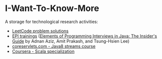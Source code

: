 # I-Want-To-Know-More

A storage for technological research activities:
* [LeetCode problem solutions](./leetcode)
* [EPI trainings](./epi) ([Elements of Programming Interviews in Java: The Insider's Guide](https://www.amazon.de/s?k=Elements+of+Programming+Interviews%3A+The+Insiders%27+Guide) by Adnan Aziz, Amit Prakash, and Tsung-Hsien Lee)
* [coreservlets.com - Java8 streams course](./course-coreservlets-java8-streams)
* [Coursera - Scala specialization](./course-coursera-scala-specialization)
